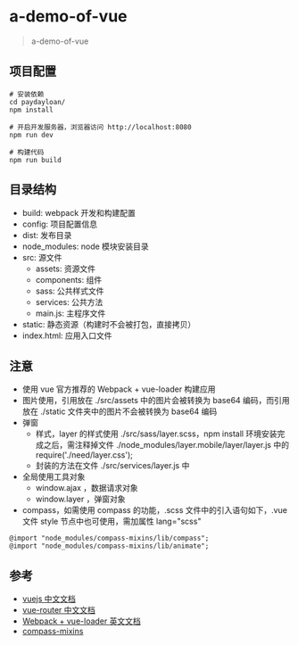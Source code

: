 # a-demo-of-vue

> a-demo-of-vue

## 项目配置
```
# 安装依赖
cd paydayloan/
npm install

# 开启开发服务器，浏览器访问 http://localhost:8080
npm run dev

# 构建代码
npm run build
```

## 目录结构
* build: webpack 开发和构建配置
* config: 项目配置信息
* dist: 发布目录
* node_modules: node 模块安装目录
* src: 源文件
	* assets: 资源文件
	* components: 组件
	* sass: 公共样式文件
	* services: 公共方法
	* main.js: 主程序文件
* static: 静态资源（构建时不会被打包，直接拷贝）
* index.html: 应用入口文件

## 注意
* 使用 vue 官方推荐的 Webpack + vue-loader 构建应用
* 图片使用，引用放在 ./src/assets 中的图片会被转换为 base64 编码，而引用放在 ./static 文件夹中的图片不会被转换为 base64 编码
* 弹窗
	* 样式，layer 的样式使用 ./src/sass/layer.scss，npm install 环境安装完成之后，需注释掉文件 ./node_modules/layer.mobile/layer/layer.js 中的 require('./need/layer.css');
	* 封装的方法在文件 ./src/services/layer.js 中
* 全局使用工具对象
	* window.ajax ，数据请求对象
	* window.layer ，弹窗对象
* compass，如需使用 compass 的功能，.scss 文件中的引入语句如下，.vue 文件 style 节点中也可使用，需加属性 lang="scss"
```
@import "node_modules/compass-mixins/lib/compass";
@import "node_modules/compass-mixins/lib/animate";
```

## 参考
* [vuejs 中文文档](http://cn.vuejs.org/guide/)
* [vue-router 中文文档](http://router.vuejs.org/zh-cn/index.html)
* [Webpack + vue-loader 英文文档](http://vuejs-templates.github.io/webpack/)
* [compass-mixins](https://github.com/Igosuki/compass-mixins)
